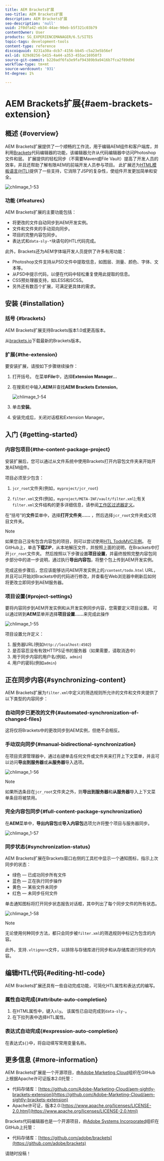 ```yaml
---
title: AEM Brackets扩展
seo-title: AEM Brackets扩展
description: AEM Brackets扩展
seo-description: 'null'
uuid: 2f0dfa42-eb34-44ae-90eb-b5f321c03b79
contentOwner: User
products: SG_EXPERIENCEMANAGER/6.5/SITES
topic-tags: development-tools
content-type: reference
discoiquuid: 8231a30a-dcb7-4156-bb45-c5a23e5b56ef
exl-id: 829d8256-b415-4a44-a353-455ac16950f3
source-git-commit: b220adf6fa3e9faf94389b9a9416b7fca2f89d9d
workflow-type: tm+mt
source-wordcount: '931'
ht-degree: 1%

---
```


# AEM Brackets扩展{#aem-brackets-extension}

## 概述 {#overview}

AEM Brackets扩展提供了一个顺畅的工作流，用于编辑AEM组件和客户端库，并利用[Brackets](https://brackets.io/)代码编辑器的功能，该编辑器允许从代码编辑器中访问Photoshop文件和层。 扩展提供的轻松同步（不需要Maven或File Vault）提高了开发人员的效率，并且还帮助了解有限AEM的前端开发人员参与项目。 此扩展还为[HTML模板语言(HTL)](https://docs.adobe.com/content/help/zh-Hans/experience-manager-htl/using/overview.html)提供了一些支持，它消除了JSP的复杂性，使组件开发更加简单和安全。

![chlimage_1-53](assets/chlimage_1-53a.png)

### 功能 {#features}

AEM Brackets扩展的主要功能包括：

* 将更改的文件自动同步到AEM开发实例。
* 文件和文件夹的手动双向同步。
* 项目的完整内容包同步。
* 表达式和`data-sly-*`块语句的HTL代码完成。

此外，Brackets还为AEM字体端开发人员提供了许多有用功能：

* Photoshop文件支持从PSD文件中提取信息，如图层、测量、颜色、字体、文本等。
* 从PSD中提示代码，以便在代码中轻松重复使用此提取的信息。
* CSS预处理器支持，如LESS和SCSS。
* 另外还有数百个扩展，可满足更具体的需求。

## 安装 {#installation}

### 括号 {#brackets}

AEM Brackets扩展支持Brackets版本1.0或更高版本。

从[brackets.io](https://brackets.io/)下载最新的Brackets版本。

### 扩展{#the-extension}

要安装扩展，请按如下步骤继续操作：

1. 打开括号。 在菜单&#x200B;**File**&#x200B;中，选择&#x200B;**Extension Manager...**
1. 在搜索栏中输入&#x200B;**AEM**&#x200B;并查找&#x200B;**AEM Brackets Extension**。

   ![chlimage_1-54](assets/chlimage_1-54a.png)

1. 单击&#x200B;**安装**。
1. 安装完成后，关闭对话框和Extension Manager。

## 入门 {#getting-started}

### 内容包项目{#the-content-package-project}

安装扩展后，您可以通过从文件系统中使用Brackets打开内容包文件夹来开始开发AEM组件。

项目必须至少包含：

1. `jcr_root`文件夹(例如，`myproject/jcr_root`)

1. `filter.xml`文件(例如，`myproject/META-INF/vault/filter.xml`);有关`filter.xml`文件结构的更多详细信息，请参阅[工作区过滤器定义](https://jackrabbit.apache.org/filevault/filter.html)。

在“括号”的&#x200B;**文件**&#x200B;菜单中，选择&#x200B;**打开文件夹……** ，然后选择`jcr_root`文件夹或父项目文件夹。

>[!NOTE]
>
>如果您自己没有包含内容包的项目，则可以尝试使用[HTL TodoMVC示例](https://github.com/Adobe-Marketing-Cloud/aem-sightly-sample-todomvc)。 在GitHub上，单击&#x200B;**下载ZIP**，从本地解压文件，并按照上面的说明，在Brackets中打开`jcr_root`文件夹。 然后按照以下步骤设置&#x200B;**项目设置**，并最终按照完整内容包同步部分中的进一步说明，通过执行&#x200B;**导出内容包**，将整个包上传到AEM开发实例。
>
>完成这些步骤后，您应该能够访问AEM开发实例上的`/content/todo.html` URL，并且可以开始对Brackets中的代码进行修改，并查看在Web浏览器中刷新后如何将更改立即同步到AEM服务器。

### 项目设置{#project-settings}

要将内容同步到AEM开发实例和从开发实例同步内容，您需要定义项目设置。 可以通过转到&#x200B;**AEM**&#x200B;菜单并选择&#x200B;**项目设置……**&#x200B;来完成此操作

![chlimage_1-55](assets/chlimage_1-55a.png)

项目设置允许定义：

1. 服务器URL(例如`http://localhost:4502`)
1. 是否容忍没有有效HTTPS证书的服务器（如果需要，请取消选中）
1. 用于同步内容的用户名(例如，`admin`)
1. 用户的密码(例如`admin`)

## 正在同步内容{#synchronizing-content}

AEM Brackets扩展为`filter.xml`中定义的筛选规则所允许的文件和文件夹提供了以下类型的内容同步：

### 自动同步已更改的文件{#automated-synchronization-of-changed-files}

这将仅将Brackets中的更改同步到AEM实例，但绝不会相反。

### 手动双向同步{#manual-bidirectional-synchronization}

在项目资源管理器中，通过右键单击任何文件或文件夹来打开上下文菜单，并且可以访问&#x200B;**导出到服务器**&#x200B;或&#x200B;**从服务器**&#x200B;导入选项。

![chlimage_1-56](assets/chlimage_1-56a.png)

>[!NOTE]
>
>如果所选条目在`jcr_root`文件夹之外，则&#x200B;**导出到服务器**&#x200B;和&#x200B;**从服务器**&#x200B;导入上下文菜单条目将被禁用。

### 完全内容包同步{#full-content-package-synchronization}

在&#x200B;**AEM**&#x200B;菜单中，**导出内容包**&#x200B;或&#x200B;**导入内容包**&#x200B;选项允许将整个项目与服务器同步。

![chlimage_1-57](assets/chlimage_1-57a.png)

### 同步状态{#synchronization-status}

AEM Brackets扩展在Brackets窗口右侧的工具栏中显示一个通知图标，指示上次同步的状态：

* 绿色 — 已成功同步所有文件
* 蓝色 — 正在执行同步操作
* 黄色 — 某些文件未同步
* 红色 — 未同步任何文件

单击通知图标将打开同步状态报告对话框，其中列出了每个同步文件的所有状态。

![chlimage_1-58](assets/chlimage_1-58a.png)

>[!NOTE]
>
>无论使用何种同步方法，都只会同步被`filter.xml`的筛选规则中标记为包含的内容。
>
>此外，支持`.vltignore`文件，以排除与存储库进行同步和从存储库进行同步的内容。

## 编辑HTL代码{#editing-htl-code}

AEM Brackets扩展还具有一些自动完成功能，可简化HTL属性和表达式的编写。

### 属性自动完成{#attribute-auto-completion}

1. 在HTML属性中，键入`sly`。 该属性已自动完成到`data-sly-`。
1. 在下拉列表中选择HTL属性。

### 表达式自动完成{#expression-auto-completion}

在表达式`${}`中，将自动填写常用变量名称。

## 更多信息 {#more-information}

AEM Brackets扩展是一个开源项目，由[Adobe Marketing Cloud](https://github.com/Adobe-Marketing-Cloud)组织在GitHub上根据Apache许可证版本2.0托管：

* 代码存储库：[https://github.com/Adobe-Marketing-Cloud/aem-sightly-brackets-extension](https://github.com/Adobe-Marketing-Cloud/aem-sightly-brackets-extension)
* Apache许可证，版本2.0:[https://www.apache.org/licenses/LICENSE-2.0.html](https://www.apache.org/licenses/LICENSE-2.0.html)

Brackets代码编辑器也是一个开源项目，由[Adobe Systems Incorporated](https://github.com/adobe)组织在GitHub上托管：

* 代码存储库：[https://github.com/adobe/brackets](https://github.com/adobe/brackets)

请随时投稿！
